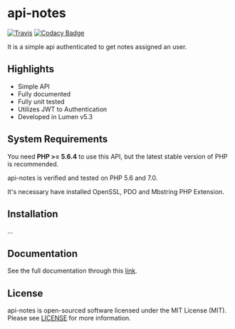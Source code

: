 # api-notes
[![Travis](https://img.shields.io/travis/rust-lang/rust.svg)](https://travis-ci.org/dorianneto/api-notes)
[![Codacy Badge](https://api.codacy.com/project/badge/Grade/d7b8471cf3b6477a9e8a056ed633c293)](https://www.codacy.com/app/doriansampaioneto/api-notes?utm_source=github.com&utm_medium=referral&utm_content=dorianneto/api-notes&utm_campaign=badger)

It is a simple api authenticated to get notes assigned an user.

## Highlights

* Simple API
* Fully documented
* Fully unit tested
* Utilizes JWT to Authentication
* Developed in Lumen v5.3

## System Requirements

You need **PHP >= 5.6.4** to use this API, but the latest stable version of PHP is recommended.

api-notes is verified and tested on PHP 5.6 and 7.0.

It's necessary have installed OpenSSL, PDO and Mbstring PHP Extension.

## Installation

...

## Documentation

See the full documentation through this [link](http://hsa.dorianneto.com.br/api/doc/v1).

## License

api-notes is open-sourced software licensed under the MIT License (MIT). Please see [LICENSE](/LICENSE.md) for more information.
